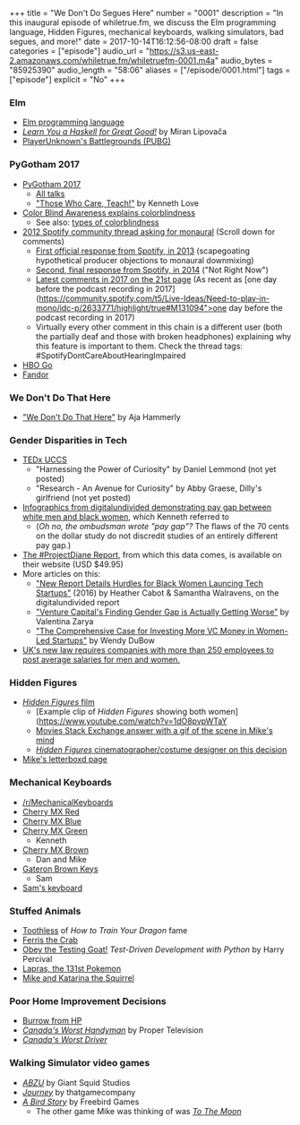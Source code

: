 +++
title = "We Don't Do Segues Here"
number = "0001"
description = "In this inaugural episode of whiletrue.fm, we discuss the Elm programming language, Hidden Figures, mechanical keyboards, walking simulators, bad segues, and more!"
date = 2017-10-14T16:12:56-08:00
draft = false
categories = ["episode"]
audio_url = "https://s3.us-east-2.amazonaws.com/whiletrue.fm/whiletruefm-0001.m4a"
audio_bytes = "85925390"
audio_length = "58:06"
aliases = ["/episode/0001.html"]
tags = ["episode"]
explicit = "No"
+++

### Elm

* [Elm programming language](https://elm-lang.org)
* [_Learn You a Haskell for Great Good!_](https://learnyouahaskell.com) by Miran Lipovača
* [PlayerUnknown's Battlegrounds (PUBG)](https://www.playbattlegrounds.com/main.pu)

### PyGotham 2017

* [PyGotham 2017](https://2017.pygotham.org)
    * [All talks](https://2017.pygotham.org/talks/)
    * ["Those Who Care, Teach!"](https://2017.pygotham.org/talks/those-who-care-teach/) by Kenneth Love
* [Color Blind Awareness explains colorblindness](http://www.colourblindawareness.org/colour-blindness/)
    * See also: [types of colorblindness](http://www.colourblindawareness.org/colour-blindness/types-of-colour-blindness/)
* [2012 Spotify community thread asking for monaural](https://community.spotify.com/t5/Live-Ideas/Need-to-play-in-mono/idi-p/17377) (Scroll down for comments)
    * [First official response from Spotify, in 2013](https://community.spotify.com/t5/Live-Ideas/Need-to-play-in-mono/idc-p/80413/highlight/true#M15670) (scapegoating hypothetical producer objections to monaural downmixing)
    * [Second, final response from Spotify, in 2014](https://community.spotify.com/t5/Live-Ideas/Need-to-play-in-mono/idc-p/894271/highlight/true#M15740) ("Not Right Now")
    * [Latest comments in 2017 on the 21st page](https://community.spotify.com/t5/Live-Ideas/Need-to-play-in-mono/idi-p/17377/page/21#comments) (As recent as [one day before the podcast recording in 2017](https://community.spotify.com/t5/Live-Ideas/Need-to-play-in-mono/idc-p/2633771/highlight/true#M131094">one day before the podcast recording in 2017</a>)</li>
    * Virtually every other comment in this chain is a different user (both the partially deaf and those with broken headphones) explaining why this feature is important to them. Check the thread tags: #SpotifyDontCareAboutHearingImpaired
* [HBO Go](https://play.hbogo.com)
* [Fandor](https://www.fandor.com)

### We Don't Do That Here

* ["We Don't Do That Here"](http://www.thagomizer.com/blog/2017/09/29/we-don-t-do-that-here.html) by Aja Hammerly

### Gender Disparities in Tech

* [TEDx UCCS](http://tedxuccs.com/presenters/)
    * "Harnessing the Power of Curiosity" by Daniel Lemmond (not yet posted)
    * "Research - An Avenue for Curiosity" by Abby Graese, Dilly's girlfriend (not yet posted)
* [Infographics from digitalundivided demonstrating pay gap between white men and black women](https://www.digitalundivided.com/infographics), which Kenneth referred to
    * (_Oh no, the ombudsman wrote "pay gap"?_ The flaws of the 70 cents on the dollar study do not discredit studies of an entirely different pay gap.)
* [The #ProjectDiane Report](https://www.digitalundivided.com/projectdiane-report/the-projectdiane-report-2016-the-real-unicorns-of-tech-black-women), from which this data comes, is available on their website (USD $49.95)
* More articles on this:
    * ["New Report Details Hurdles for Black Women Launcing Tech Startups"](https://www.forbes.com/sites/geekgirlrising/2016/02/10/new-report-details-hurdles-for-black-women-launching-tech-startups/#77f60e222eaa) (2016) by Heather Cabot & Samantha Walravens, on the digitalundivided report
    * ["Venture Capital's Finding Gender Gap is Actually Getting Worse"](http://fortune.com/2017/03/13/female-founders-venture-capital/) by Valentina Zarya
    * ["The Comprehensive Case for Investing More VC Money in Women-Led Startups"](https://hbr.org/2017/09/the-comprehensive-case-for-investing-more-vc-money-in-women-led-startups) by Wendy DuBow
* [UK's new law requires companies with more than 250 employees to post average salaries for men and women.](https://genderpaygap.campaign.gov.uk)

### Hidden Figures

* [_Hidden Figures_ film](https://www.foxmovies.com/movies/hidden-figures)
    * [Example clip of _Hidden Figures_ showing both women](https://www.youtube.com/watch?v=1dO8pvpWTaY
    * [Movies Stack Exchange answer with a gif of the scene in Mike's mind](https://movies.stackexchange.com/a/67625)
    * [_Hidden Figures_ cinematographer/costume designer on this decision](http://www.hollywoodreporter.com/behind-screen/how-hidden-figures-got-1960s-kodachrome-look-963042)
* [Mike's letterboxd page](https://letterboxd.com/lethargilistic)

### Mechanical Keyboards

* [/r/MechanicalKeyboards](https://www.reddit.com/r/MechanicalKeyboards/)
* [Cherry MX Red](https://mechanicalkeyboards.com/shop/index.php?l=product_list&amp;c=57)
* [Cherry MX Blue](https://mechanicalkeyboards.com/shop/index.php?l=product_list&amp;c=56)
* [Cherry MX Green](https://mechanicalkeyboards.com/shop/index.php?l=product_list&amp;c=63)
    * Kenneth
* [Cherry MX Brown](https://mechanicalkeyboards.com/shop/index.php?l=product_list&amp;c=55)
    * Dan and Mike
* [Gateron Brown Keys](https://mechanicalkeyboards.com/shop/index.php?l=product_list&amp;c=306)
    * Sam
* [Sam's keyboard](/media/0001/0001-sams-keyboard.jpg)

### Stuffed Animals

* [Toothless](https://www.howtotrainyourdragon.com/explore/dragons/toothless) of _How to Train Your Dragon_ fame
* [Ferris the Crab](http://www.rustacean.net)
* [Obey the Testing Goat!](https://www.obeythetestinggoat.com) _Test-Driven Development with Python_ by Harry Percival
* [Lapras, the 131st Pokemon](https://bulbapedia.bulbagarden.net/wiki/Lapras_(Pokémon))
* [Mike and Katarina the Squirrel](/media/0001/0001-mike-squirrel.jpg)

### Poor Home Improvement Decisions

* [Burrow from HP](http://harrypotter.wikia.com/wiki/The_Burrow)
* [_Canada's Worst Handyman_](https://en.wikipedia.org/wiki/Canada's_Worst_Handyman) by Proper Television
* [_Canada's Worst Driver_](https://en.wikipedia.org/wiki/Canada's_Worst_Driver)

### Walking Simulator video games

* [_ABZU_](http://www.abzugame.com) by Giant Squid Studios
* [_Journey_](http://thatgamecompany.com/journey/) by thatgamecompany
* [_A Bird Story_](http://freebirdgames.com/games/a-bird-story/) by Freebird Games
    * The other game Mike was thinking of was [_To The Moon_](http://freebirdgames.com/to_the_moon/)